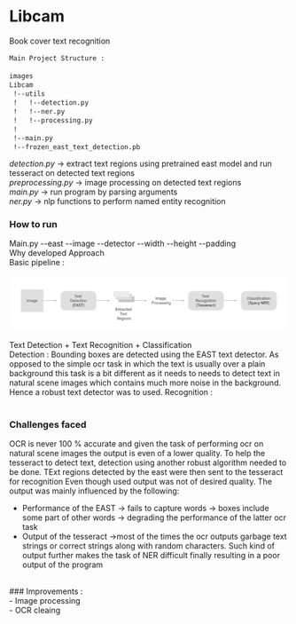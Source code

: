 # Libcam
Book cover text recognition

```
Main Project Structure : 

images
Libcam
 !--utils
 !   !--detection.py
 !   !--ner.py
 !   !--processing.py
 !
 !--main.py
 !--frozen_east_text_detection.pb
```
_detection.py_ → extract text regions using pretrained east model and run tesseract on detected text regions</br>
_preprocessing.py_ → image processing on detected text regions </br>
_main.py_ →  run program by parsing arguments</br>
_ner.py_ → nlp functions to perform named entity recognition </br>

### How to run</br>
Main.py --east --image --detector --width --height --padding
</br>
Why developed
Approach</br>
Basic pipeline :</br>
<div align = "center">
<img align = "center" src = "Desktop - 3.jpg" >
</div>
</br>
Text Detection + Text Recognition + Classification</br>
Detection : Bounding boxes are detected using the EAST text detector. As opposed to the simple ocr task in which the text is usually over a plain background this task is a bit different as it needs to needs to detect text in natural scene images which contains much more noise in the background. Hence a robust text detector was to used.
Recognition : </br>
</br>

### Challenges faced</br>
OCR is never 100 % accurate and given the task of performing ocr on natural scene images the output is even of a lower quality. To help the tesseract to detect text, detection using another robust algorithm needed to be done. TExt regions detected by the east were then sent to the tesseract for recognition
Even though used output was not of desired quality. The output was mainly influenced by the following:</br>
- Performance of the EAST → fails to capture words → boxes include some part of other words → degrading the performance of the latter ocr task</br>
- Output of the tesseract →most of the times the ocr outputs garbage text strings or correct strings along with random characters. Such kind of output further makes the task of NER difficult finally resulting in a poor output of the program
</br>
### Improvements :</br>
- Image processing</br>
- OCR cleaing</br>

